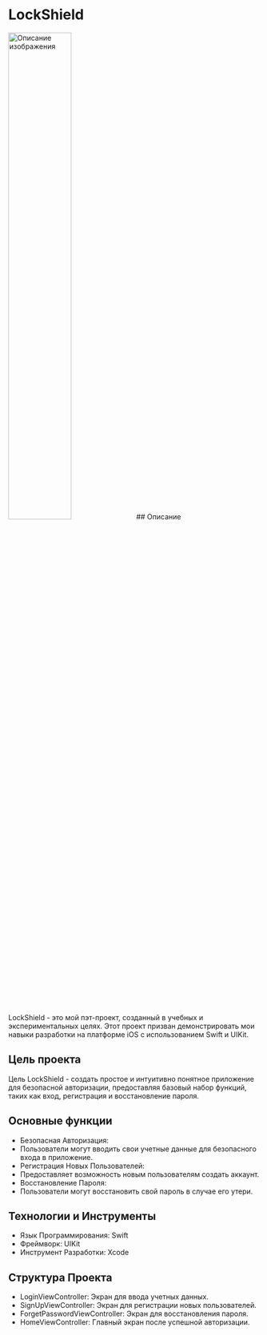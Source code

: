 # LockShield 

<img src="https://github.com/ShakirKadirov/LockShield/assets/138371102/9f63f95c-c629-4ea0-a06f-603ee78b853b" width="50%" alt="Описание изображения">
## Описание

LockShield - это мой пэт-проект, созданный в учебных и экспериментальных целях. Этот проект призван демонстрировать мои навыки разработки на платформе iOS с использованием Swift и UIKit.

## Цель проекта

Цель LockShield - создать простое и интуитивно понятное приложение для безопасной авторизации, предоставляя базовый набор функций, таких как вход, регистрация и восстановление пароля.

## Основные функции

- Безопасная Авторизация:
- Пользователи могут вводить свои учетные данные для безопасного входа в приложение.
- Регистрация Новых Пользователей:
- Предоставляет возможность новым пользователям создать аккаунт.
- Восстановление Пароля:
- Пользователи могут восстановить свой пароль в случае его утери.

## Технологии и Инструменты

- Язык Программирования: Swift
- Фреймворк: UIKit
- Инструмент Разработки: Xcode

## Структура Проекта

- LoginViewController: Экран для ввода учетных данных.
- SignUpViewController: Экран для регистрации новых пользователей.
- ForgetPasswordViewController: Экран для восстановления пароля.
- HomeViewController: Главный экран после успешной авторизации.
